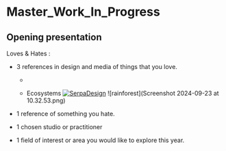 # Master_Work_In_Progress
## Opening presentation

Loves & Hates : 
 
- 3 references in design and media of things that you love.

    - 

    - Ecosystems [![SerpaDesign](https://img.youtube.com/vi/nRlRPTqnBrU/0.jpg)](https://www.youtube.com/watch?v=nRlRPTqnBrU)
    ![rainforest](Screenshot 2024-09-23 at 10.32.53.png)

- 1 reference of something you hate.


- 1 chosen studio or practitioner


- 1 field of interest or area you would like to explore this year. 

